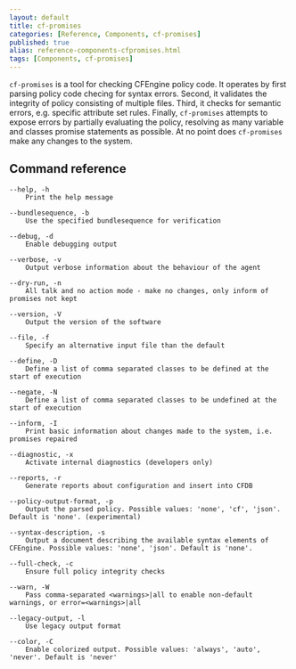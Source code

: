 ```yaml
---
layout: default
title: cf-promises
categories: [Reference, Components, cf-promises]
published: true
alias: reference-components-cfpromises.html
tags: [Components, cf-promises]
---
```


`cf-promises` is a  tool for checking CFEngine policy code. It operates by first parsing policy code checing for syntax errors. Second, it validates the integrity of policy consisting of multiple files. Third, it checks for semantic errors, e.g. specific attribute set rules. Finally, `cf-promises` attempts to expose errors by partially evaluating the policy, resolving as many variable and classes promise statements as possible. At no point does `cf-promises` make any changes to the system.

## Command reference

    --help, -h
        Print the help message

    --bundlesequence, -b
        Use the specified bundlesequence for verification

    --debug, -d
        Enable debugging output

    --verbose, -v
        Output verbose information about the behaviour of the agent

    --dry-run, -n
        All talk and no action mode - make no changes, only inform of promises not kept

    --version, -V
        Output the version of the software

    --file, -f
        Specify an alternative input file than the default

    --define, -D
        Define a list of comma separated classes to be defined at the start of execution

    --negate, -N
        Define a list of comma separated classes to be undefined at the start of execution

    --inform, -I
        Print basic information about changes made to the system, i.e. promises repaired

    --diagnostic, -x
        Activate internal diagnostics (developers only)

    --reports, -r
        Generate reports about configuration and insert into CFDB

    --policy-output-format, -p
        Output the parsed policy. Possible values: 'none', 'cf', 'json'. Default is 'none'. (experimental)

    --syntax-description, -s
        Output a document describing the available syntax elements of CFEngine. Possible values: 'none', 'json'. Default is 'none'.

    --full-check, -c
        Ensure full policy integrity checks

    --warn, -W
        Pass comma-separated <warnings>|all to enable non-default warnings, or error=<warnings>|all

    --legacy-output, -l
        Use legacy output format

    --color, -C
        Enable colorized output. Possible values: 'always', 'auto', 'never'. Default is 'never'
